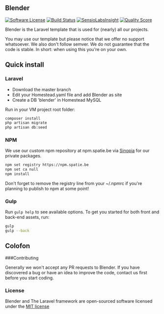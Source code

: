## Blender

[![Software License](https://img.shields.io/badge/license-MIT-brightgreen.svg?style=flat-square)](LICENSE.md)
[![Build Status](https://img.shields.io/travis/spatie-custom/blender/master.svg?style=flat-square)](https://travis-ci.org/spatie-custom/blender)
[![SensioLabsInsight](https://img.shields.io/sensiolabs/i/c5299290-f351-490b-bda1-2309096ed28a.svg?style=flat-square)](https://insight.sensiolabs.com/projects/c5299290-f351-490b-bda1-2309096ed28a)
[![Quality Score](https://img.shields.io/scrutinizer/g/spatie-custom/blender.svg?style=flat-square)](https://scrutinizer-ci.com/g/spatie-custom/blender)

Blender is the Laravel template that is used for (nearly) all our projects.

You may use our template but please notice that we offer no support whatsoever. We also don't
follow semver. We do not guarantee that the code is stable. In short: when using this
you're on your own.

## Quick install

### Laravel
- Download the master branch
- Edit your Homestead.yaml file and add Blender as site
- Create a DB 'blender' in Homestead MySQL

Run in your VM project root folder:

```bash
composer install
php artisan migrate
php artisan db:seed
```

### NPM

We use our custom npm repository at npm.spatie.be via [Sinopia](https://github.com/rlidwka/sinopia) for our private packages.

```bash
npm set registry https://npm.spatie.be
npm set ca null
npm install
```

Don't forget to remove the registry line from your ~/.npmrc if you're planning to publish to npm at some point!


### Gulp

Run `gulp help` to see available options.
To get you started for both front and back-end assets, run:

```bash
gulp
gulp --back
```


## Colofon

###Contributing

Generally we won't accept any PR requests to Blender. If you have discovered a bug or have an idea to improve the code, contact us first before you start coding.

### License

Blender and The Laravel framework are open-sourced software licensed under the [MIT license](http://opensource.org/licenses/MIT)
